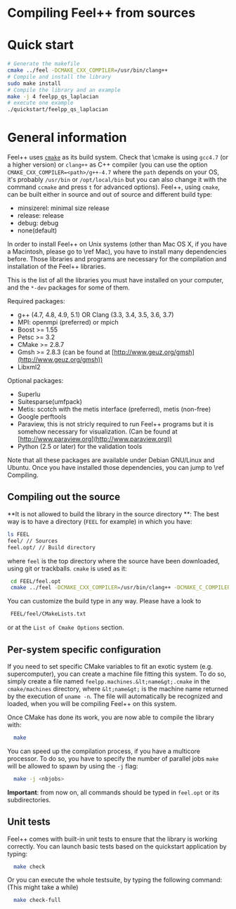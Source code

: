 Compiling Feel++ from sources
=============================

# Quick start

```bash
# Generate the makefile
cmake ../feel -DCMAKE_CXX_COMPILER=/usr/bin/clang++
# Compile and install the library
sudo make install
# Compile the library and an example
make -j 4 feelpp_qs_laplacian
# execute one example
./quickstart/feelpp_qs_laplacian
```

# General information

Feel++ uses [`cmake`](http://www.cmake.org) as its build system. Check that \cmake is using `gcc4.7` (or a higher version) or `clang++` as C++ compiler (you can use the option `CMAKE_CXX_COMPILER=<path>/g++-4.7` where the `path` depends on your OS, it's probably `/usr/bin` or
`/opt/local/bin` but you can also change it with the command `ccmake`
and press `t` for advanced options).
Feel++, using `cmake`, can be built either in source and out of source and different
build type:
* minsizerel: minimal size release
* release: release
* debug: debug
* none(default)

In order to install Feel++ on Unix systems (other than Mac OS X, if
you have a Macintosh, please go to \ref Mac), you have to install many
dependencies before. Those libraries and programs are necessary for
the compilation and installation of the Feel++ libraries.

This is the list of all the libraries you must have installed on your
computer, and the `*-dev` packages for some of them.

Required packages:
* g++ (4.7, 4.8, 4.9, 5.1) OR Clang (3.3, 3.4, 3.5, 3.6, 3.7)
* MPI: openmpi (preferred) or mpich
* Boost >= 1.55
* Petsc >= 3.2
* CMake >= 2.8.7
* Gmsh >= 2.8.3 (can be found at [http://www.geuz.org/gmsh](http://www.geuz.org/gmsh))
* Libxml2

Optional packages:
* Superlu
* Suitesparse(umfpack)
* Metis: scotch with the metis interface (preferred), metis (non-free)
* Google perftools
* Paraview, this is not stricly required to run Feel++ programs but it is somehow
  necessary for visualization. (Can be found at [http://www.paraview.org](http://www.paraview.org))
* Python (2.5 or later) for the validation tools

Note that all these packages are available under Debian GNU/Linux and
Ubuntu. Once you have installed those dependencies, you can jump to \ref Compiling.



## Compiling out the source

**It is not allowed to build the library in the source directory **: The best way is to have a directory (`FEEL` for example) in which you have:
```sh
ls FEEL
feel/ // Sources
feel.opt/ // Build directory
```
where `feel` is the top directory where the source have been downloaded, using git or trackballs.
`cmake` is used as it:
```sh
 cd FEEL/feel.opt
 cmake ../feel -DCMAKE_CXX_COMPILER=/usr/bin/clang++ -DCMAKE_C_COMPILER=/usr/bin/clang -DCMAKE_BUILD_TYPE=RelWithDebInfo
```

You can customize the build type in any way.
Please have a look to
```sh
 FEEL/feel/CMakeLists.txt
```
or at the `List of Cmake Options` section.

## Per-system specific configuration

If you need to set specific CMake variables to fit an exotic system
(e.g. supercomputer), you can create a machine file fitting this
system.  To do so, simply create a file named
`feelpp.machines.&lt;name&gt;.cmake` in the
`cmake/machines` directory, where `&lt;name&gt;` is the
machine name returned by the execution of `uname -n`.  The file
will automatically be recognized and loaded, when you will be
compiling Feel++ on this system.  </p>

Once CMake has done its work, you are now able to compile the library with:
```bash
  make
```

You can speed up the compilation process, if you have a multicore processor. To
do so, you have to specify the number of parallel jobs `make` will be
allowed to spawn by using the `-j` flag:

```bash
  make -j <nbjobs>
```

**Important**: from now on, all commands should be typed in
  `feel.opt` or its subdirectories.


## Unit tests

Feel++ comes with built-in unit tests to ensure that the library is
working correctly. You can launch basic tests based on the quickstart
application by typing:


```bash
  make check
```

Or you can execute the whole testsuite, by typing the following
command: (This might take a while)

```bash
  make check-full
```
</p>

<p>
